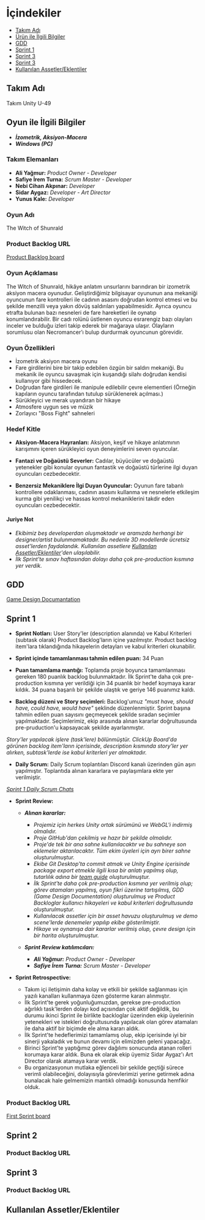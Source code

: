 # İçindekiler
* [Takım Adı](#takım-adı)
* [Ürün ile İlgili Bilgiler](#ürün-ile-ilgili-bilgiler)
* [GDD](#gdd)
* [Sprint 1](#sprint-1)
* [Sprint 3](#sprint-2)
* [Sprint 3](#sprint-3)
* [Kullanılan Assetler/Eklentiler](#kullanılan-assetlereklentiler)




## Takım Adı
Takım Unity U-49

## Oyun ile İlgili Bilgiler
* ***İzometrik, Aksiyon-Macera***
* ***Windows (PC)***
### Takım Elemanları
* **Ali Yağmur:** *Product Owner - Developer*
* **Safiye İrem Turna:** *Scrum Master - Developer*
* **Nebi Cihan Akpınar:** *Developer*
* **Sidar Aygaz:** *Developer - Art Director*
* **Yunus Kale:** *Developer*

### Oyun Adı
The Witch of Shunrald

### Product Backlog URL
[Product Backlog board](https://sharing.clickup.com/9009152983/b/h/8cftgyq-1160/925c305e7121a0b)

### Oyun Açıklaması
   The Witch of Shunrald, hikâye anlatım unsurlarını barındıran bir izometrik aksiyon macera oyunudur. Geliştirdiğimiz bilgisayar oyununun ana mekaniği oyuncunun fare kontrolleri ile cadının asasını doğrudan kontrol etmesi ve bu şekilde menzilli veya yakın dövüş saldırıları yapabilmesidir. Ayrıca oyuncu etrafta bulunan bazı nesneleri de fare hareketleri ile oynatıp konumlandırabilir. Bir cadı rolünü üstlenen oyuncu esrarengiz bazı olayları inceler ve bulduğu izleri takip ederek bir mağaraya ulaşır. Olayların sorumlusu olan Necromancer’ı bulup durdurmak oyuncunun görevidir. 

### Oyun Özellikleri
* İzometrik aksiyon macera oyunu
* Fare girdilerini bire bir takip edebilen özgün bir saldırı mekaniği. Bu mekanik ile oyuncu savaşmak için kuşandığı silahı doğrudan kendisi kullanıyor gibi hissedecek.
* Doğrudan fare girdileri ile manipule edilebilir çevre elementleri (Örneğin kapıların oyuncu tarafından tutulup sürüklenerek açılması.)
* Sürükleyici ve merak uyandıran bir hikaye
* Atmosfere uygun ses ve müzik
* Zorlayıcı "Boss Fight" sahneleri

### Hedef Kitle
* **Aksiyon-Macera Hayranları:** Aksiyon, keşif ve hikaye anlatımının karışımını içeren sürükleyici oyun deneyimlerini seven oyuncular.

* **Fantazi ve Doğaüstü Severler:** Cadılar, büyücüler ve doğaüstü yetenekler gibi konular oyunun fantastik ve doğaüstü türlerine ilgi duyan oyuncuları cezbedecektir.

* **Benzersiz Mekaniklere İlgi Duyan Oyuncular:** Oyunun fare tabanlı kontrollere odaklanması, cadının asasını kullanma ve nesnelerle etkileşim kurma gibi yenilikçi ve hassas kontrol mekaniklerini takdir eden oyuncuları cezbedecektir.

#### Juriye Not
* *Ekibimiz beş developerdan oluşmaktadır ve aramızda herhangi bir designer/artist bulunmamaktadır. Bu nedenle 3D modellerde ücretsiz asset'lerden faydalandık. Kullanılan assetlere [Kullanılan Assetler/Eklentiler](#kullanılan-assetlereklentiler)'den ulaşılabilir.*
* *İlk Sprint'te sınav haftasından dolayı daha çok pre-production kısmına yer verdik.*

## GDD
[Game Design Documantation](https://doc.clickup.com/9009152983/d/h/8cftgyq-1720/77fc25bd1accf24)

## Sprint 1
* **Sprint Notları:** User Story'ler (description alanında) ve Kabul Kriterleri (subtask olarak) Product Backlog'ların içine yazılmıştır. Product backlog item'lara tıklandığında hikayelerin detayları ve kabul kriterleri okunabilir.

* **Sprint içinde tamamlanması tahmin edilen puan:** 34 Puan

* **Puan tamamlama mantığı:** Toplamda proje boyunca tamamlanması gereken 180 puanlık backlog bulunmaktadır. İlk Sprint'te daha çok pre-production kısmına yer verildiği için 34 puanlık bir hedef koymaya karar kıldık. 34 puana başarılı bir şekilde ulaştık ve geriye 146 puanımız kaldı.

* **Backlog düzeni ve Story seçimleri:** Backlog'umuz *"must have, should have, could have, would have"* şeklinde düzenlenmiştir. Sprint başına tahmin edilen puan sayısını geçmeyecek şekilde sıradan seçimler yapılmaktadır. Seçimlerimiz, ekip arasında alınan kararlar doğrultusunda pre-pruduction'u kapsayacak şekilde ayarlanmıştır.

*Story'ler yapılacak işlere (task'lere) bölünmüştür. ClickUp Board'da görünen backlog item'ların içerisinde, description kısmında story'ler yer alırken, subtask'lerde ise kabul kriterleri yer almaktadır.*

* **Daily Scrum:** Daily Scrum toplantıları Discord kanalı üzerinden gün aşırı yapılmıştır. Toplantıda alınan kararlara ve paylaşımlara ekte yer verilmiştir.

*[Sprint 1 Daily Scrum Chats](https://doc.clickup.com/9009152983/d/h/8cftgyq-1760/386829abde41433)*

* **Sprint Review:**
  * ***Alınan kararlar:***
    * *Projemiz için herkes Unity ortak sürümünü ve WebGL'i indirmiş olmalıdır.*
    * *Proje GitHub'dan çekilmiş ve hazır bir şekilde olmalıdır.*
    * *Proje'de tek bir ana sahne kullanılacaktır ve bu sahneye son eklemeler aktarılacaktır. Tüm ekim üyeleri için ayrı birer sahne oluşturulmuştur.*
    * *Ekibe Git Desktop'ta commit atmak ve Unity Engine içerisinde package export etmekle ilgili kısa bir anlatı yapılmış olup, tutarlılık adına bir [team guide](https://doc.clickup.com/9009152983/d/h/8cftgyq-2060/f078c65bbbd3ac9) oluşturulmuştur.*
    * *İlk Sprint'te daha çok pre-production kısmına yer verilmiş olup; görev atamaları yapılmış, oyun fikri üzerine tartışılmış, GDD (Game Design Documentation) oluşturulmuş ve Product Backloglar kullanıcı hikayeleri ve kabul kriterleri doğrultusunda oluşturulmuştur.*
    * *Kullanılacak assetler için bir asset havuzu oluşturulmuş ve demo scene'lerde denemeler yapılıp ekibe gösterilmiştir.*
    * *Hikaye ve oynanışa dair kararlar verilmiş olup, çevre design için bir harita oluşturulmuştur.*

   * ***Sprint Review katılımcıları:***
     * ***Ali Yağmur:*** *Product Owner - Developer*
     * ***Safiye İrem Turna:*** *Scrum Master - Developer*

* **Sprint Retrospective:**
  * Takım içi iletişimin daha kolay ve etkili bir şekilde sağlanması için yazılı kanalları kullanmaya özen gösterme kararı alınmıştır.
  * İlk Sprint'te gerek yoğunluğumuzdan, gerekse pre-production ağırlıklı task'lerden dolayı kod açısından çok aktif değildik, bu durumu ikinci Sprint ile birlikte backloglar üzerinden ekip üyelerinin yetenekleri ve istekleri doğrultusunda yapılacak olan görev atamaları ile daha aktif bir biçimde ele alma kararı aldık.
  * İlk Sprint'te hedeflerimizi tamamlamış olup, ekip içerisinde iyi bir sinerji yakaladık ve bunun devamı için elimizden geleni yapacağız.
  * Birinci Sprint'te yaptığımız görev dağılımı sonucunda atanan rolleri korumaya karar aldık. Buna ek olarak ekip üyemiz Sidar Aygaz'ı Art Director olarak atamaya karar verdik.
  * Bu organizasyonun mutlaka eğlenceli bir şekilde geçtiği sürece verimli olabileceğini, dolayısıyla görevlerimizi yerine getirmek adına bunalacak hale gelmemizin mantıklı olmadığı konusunda hemfikir olduk.

### Product Backlog URL
[First Sprint board](https://sharing.clickup.com/9009152983/b/h/6-900901695256-2/c0293ef8cd93852)

## Sprint 2

### Product Backlog URL

## Sprint 3

### Product Backlog URL

## Kullanılan Assetler/Eklentiler
